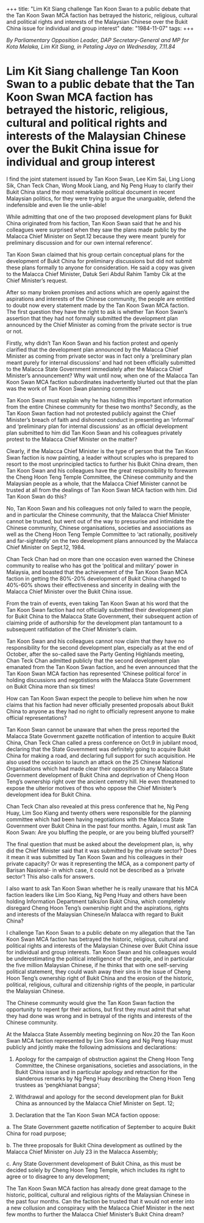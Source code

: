 +++ 
title: "Lim Kit Siang challenge Tan Koon Swan to a public debate that the Tan Koon Swan MCA faction has betrayed the historic, religious, cultural and political rights and interests of the Malaysian Chinese over the Bukit China issue for individual and group interest"
date: "1984-11-07"
tags:
+++

_By Parliamentary Opposition Leader, DAP Secretary-General and MP for Kota Melaka, Lim Kit Siang, in Petaling Jaya on Wednesday, 7.11.84_

# Lim Kit Siang challenge Tan Koon Swan to a public debate that the Tan Koon Swan MCA faction has betrayed the historic, religious, cultural and political rights and interests of the Malaysian Chinese over the Bukit China issue for individual and group interest

I find the joint statement issued by Tan Koon Swan, Lee Kim Sai, Ling Liong Sik, Chan Teck Chan, Wong Mook Liang, and Ng Peng Huay to clarify their Bukit China stand the most remarkable political document in recent Malaysian politics, for they were trying to argue the unarguable, defend the indefensible and even lie the unlie-able!</u>

While admitting that one of the two proposed development plans for Bukit China originated from his faction, Tan Koon Swan said that he and his colleagues were surprised when they saw the plans made public by the Malacca Chief Minister on Sept.12 because they were meant ‘purely for preliminary discussion and for our own internal reference’.

Tan Koon Swan claimed that his group certain conceptual plans for the development of Bukit China for preliminary discussions but did not submit these plans formally to anyone for consideration. He said a copy was given to the Malacca Chief Minister, Datuk Seri Abdul Rahim Tamby Cik at the Chief Minister’s request.

After so many broken promises and actions which are openly against the aspirations and interests of the Chinese community, the people are entitled to doubt now every statement made by the Tan Koon Swan MCA faction. The first question they have the right to ask is whether Tan Koon Swan’s assertion that they had not formally submitted the development plan announced by the Chief Minister as coming from the private sector is true or not.

Firstly, why didn’t Tan Koon Swan and his faction protest and openly clarified that the development plan announced by the Malacca Chief Minister as coming from private sector was in fact only a ‘preliminary plan meant purely for internal discussions’ and had not been officially submitted to the Malacca State Government immediately after the Malacca Chief Minister’s announcement? Why wait until now, when one of the Malacca Tan Koon Swan MCA faction subordinates inadvertently blurted out that the plan was the work of Tan Koon Swan planning committee?

Tan Koon Swan must explain why he has hiding this important information from the entire Chinese community for these two months?
Secondly, as the Tan Koon Swan faction had not protested publicly against the Chief Minister’s breach of faith and dishonest conduct in presenting an ‘informal’ and ‘preliminary plan for internal discussions’ as an official development plan submitted to him did Tan Koon Swan and his colleagues privately protest to the Malacca Chief Minister on the matter?

Clearly, if the Malacca Chief Minister is the type of person that the Tan Koon Swan faction is now painting, a leader without scruples who is prepared to resort to the most unprincipled tactics to further his Bukit China dream, then Tan Koon Swan and his colleagues have the great responsibility to forewarn the Cheng Hoon Teng Temple Committee, the Chinese community and the Malaysian people as a whole, that the Malacca Chief Minister cannot be trusted at all from the dealings of Tan Koon Swan MCA faction with him. Did Tan Koon Swan do this?

No, Tan Koon Swan and his colleagues not only failed to warn the people, and in particular the Chinese community, that the Malacca Chief Minister cannot be trusted, but went out of the way to pressurise and intimidate the Chinese community, Chinese organisations, societies and associations as well as the Cheng Hoon Teng Temple Committee to ‘act rationally, positively and far-sightedly’ on the two development plans announced by the Malacca Chief Minister on Sept.12, 1984.

Chan Teck Chan had on more than one occasion even warned the Chinese community to realise who has got the ‘political and military’ power in Malaysia, and boasted that the achievement of the Tan Koon Swan MCA faction in getting the 80%-20% development of Bukit China changed to 40%-60% shows their effectiveness and sincerity in dealing with the Malacca Chief Minister over the Bukit China issue.

From the train of events, even taking Tan Koon Swan at his word that the Tan Koon Swan faction had not officially submitted their development plan for Bukit China to the Malacca State Government, their subsequent action of claiming pride of authorship for the development plan tantamount to a subsequent ratifidation of the Chief Minister’s claim.

Tan Koon Swan and his colleagues cannot now claim that they have no responsibility for the second development plan, especially as at the end of October, after the so-called save the Party Genting Highlands meeting, Chan Teck Chan admitted publicly that the second development plan emanated from the Tan Koon Swan faction, and he even announced that the Tan Koon Swan MCA faction has represented ‘Chinese political force’ in holding discussions and negotistions with the Malacca State Government on Bukit China more than six times!

How can Tan Koon Swan expect the people to believe him when he now claims that his faction had never officially presented proposals about Bukit China to anyone as they had no right to officially represent anyone to make official representations?

Tan Koon Swan cannot be unaware that when the press reported the Malacca State Government gazette notification of intention to acquire Bukit China, Chan Teck Chan called a press conference on Oct.9 in jubilant mood, declaring that the State Government was definitely going to acquire Bukit China for making a road, and declaring full support for such acquisition. He also used the occasion to launch an attack on the 25 Chinese National Organisations which had made clear their opposition to any Malacca State Government development of Bukit China and deprivation of Cheng Hoon Teng’s ownership right over the ancient cemetry hill. He even threatened to expose the ulterior motives of thos who oppose the Chief Minister’s development idea for Bukit China.

Chan Teck Chan also revealed at this press conference that he, Ng Peng Huay, Lim Soo Kiang and twenty others were responsible for the planning committee which had been having negotiations with the Malacca State Government over Bukit China in the past four months.
Again, I must ask Tan Koon Swan: Are you bluffing the people, or are you being bluffed yourself?

The final question that must be asked about the development plan, is, why did the Chief Minister said that it was submitted by the private sector? Does it mean it was submitted by Tan Koon Swan and his colleagues in their private capacity? Or was it representing the MCA, as a component party of Barisan Nasional- in which case, it could not be described as a ‘private sector’! This also calls for answers.

I also want to ask Tan Koon Swan whether he is really unaware that his MCA faction leaders like Lim Soo Kiang, Ng Peng Huay and others have been holding Information Department talks/on Bukit China, which completely disregard Cheng Hoon Teng’s ownership right and the aspirations, rights and interests of the Malaysian Chinese/in Malacca with regard to Bukit China?

I challenge Tan Koon Swan to a public debate on my allegation that the Tan Koon Swan MCA faction has betrayed the historic, religious, cultural and political rights and interests of the Malaysian Chinese over Bukit China issue for individual and group interests.
Tan Koon Swan and his colleagues would be underestimating the political intelligence of the people, and in particular the five million Malaysian Chinese, if he thinks that with one self-serving political statement, they could wash away their sins in the issue of Cheng Hoon Teng’s ownership right of Bukit China and the erosion of the historic, political, religious, cultural and citizenship rights of the people, in particular the Malaysian Chinese.

The Chinese community would give the Tan Koon Swan faction the opportunity to repent fpr their actions, but first they must admit that what they had done was wrong and in betrayal of the rights and interests of the Chinese community.

At the Malacca State Assembly meeting beginning on Nov.20 the Tan Koon Swan MCA faction represented by Lim Soo Kiang and Ng Peng Huay must publicly and jointly make the following admissions and declarations:

1.	Apology for the campaign of obstruction against the Cheng Hoon Teng Committee, the Chinese organisations, societies and associations, in the Bukit China issue and in particular apology and retraction for the slanderous remarks by Ng Peng Huay describing the Cheng Hoon Teng trustees as ‘pengkhianat bangsa’;

2.	Withdrawal and apology for the second development plan for Bukit China as announced by the Malacca Chief Minister on Sept. 12;

3.	Declaration that the Tan Koon Swan MCA faction oppose:

a.	The State Government gazette notification of September to acquire Bukit China for road purpose;

b.	The three proposals for Bukit China development as outlined by the Malacca Chief Minister on July 23 in the Malacca Assembly;

c.	Any State Government development of Bukit China, as this must be decided solely by Cheng Hoon Teng Temple, which includes its right to agree or to disagree to any development;

The Tan Koon Swan MCA faction has already done great damage to the historic, political, cultural and religious rights of the Malaysian Chinese in the past four months. Can the faction be trusted that it would not enter into a new collusion and conspiracy with the Malacca Chief Minister in the next few months to further the Malacca Chief Minister’s Bukit China dream?
 
